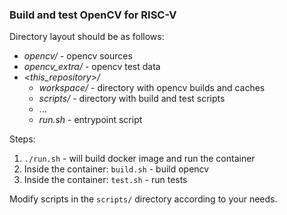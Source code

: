 ### Build and test OpenCV for RISC-V

Directory layout should be as follows:

- _opencv/_ - opencv sources
- _opencv_extra/_ - opencv test data
- _<this_repository>/_
  - _workspace/_ - directory with opencv builds and caches
  - _scripts/_ - directory with build and test scripts
  - ...
  - _run.sh_ - entrypoint script

Steps:
1. `./run.sh` - will build docker image and run the container
2. Inside the container: `build.sh` - build opencv
3. Inside the container: `test.sh` - run tests

Modify scripts in the `scripts/` directory according to your needs.